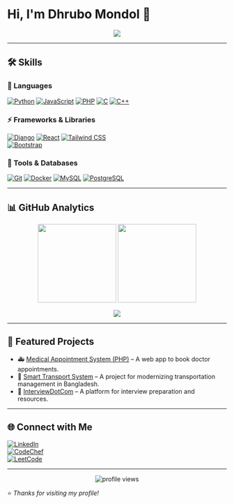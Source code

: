 # Hi, I'm Dhrubo Mondol 👋

<p align="center">
  <img src="https://readme-typing-svg.herokuapp.com?size=24&color=36BCF7&center=true&vCenter=true&width=600&lines=Software+Developer;Web+%26+ML+Enthusiast;Always+Learning+New+Things" />
</p>

---

## 🛠️ Skills

### 🚀 Languages
[![Python](https://img.shields.io/badge/Python-3776AB?style=for-the-badge&logo=python&logoColor=white)](https://www.python.org/)
[![JavaScript](https://img.shields.io/badge/JavaScript-F7DF1E?style=for-the-badge&logo=javascript&logoColor=black)](https://developer.mozilla.org/en-US/docs/Web/JavaScript)
[![PHP](https://img.shields.io/badge/PHP-777BB4?style=for-the-badge&logo=php&logoColor=white)](https://www.php.net/)
[![C](https://img.shields.io/badge/C-00599C?style=for-the-badge&logo=c&logoColor=white)](https://en.wikipedia.org/wiki/C_(programming_language))
[![C++](https://img.shields.io/badge/C++-00599C?style=for-the-badge&logo=c%2B%2B&logoColor=white)](https://isocpp.org/)

### ⚡ Frameworks & Libraries
[![Django](https://img.shields.io/badge/Django-092E20?style=for-the-badge&logo=django&logoColor=white)](https://www.djangoproject.com/)
[![React](https://img.shields.io/badge/React-20232A?style=for-the-badge&logo=react&logoColor=61DAFB)](https://reactjs.org/)
[![Tailwind CSS](https://img.shields.io/badge/Tailwind_CSS-06B6D4?style=for-the-badge&logo=tailwind-css&logoColor=white)](https://tailwindcss.com/)  
[![Bootstrap](https://img.shields.io/badge/Bootstrap-7952B3?style=for-the-badge&logo=bootstrap&logoColor=white)](https://getbootstrap.com/)

### 🧰 Tools & Databases
[![Git](https://img.shields.io/badge/Git-F05032?style=for-the-badge&logo=git&logoColor=white)](https://git-scm.com/)
[![Docker](https://img.shields.io/badge/Docker-2496ED?style=for-the-badge&logo=docker&logoColor=white)](https://www.docker.com/)
[![MySQL](https://img.shields.io/badge/MySQL-4479A1?style=for-the-badge&logo=mysql&logoColor=white)](https://www.mysql.com/)
[![PostgreSQL](https://img.shields.io/badge/PostgreSQL-336791?style=for-the-badge&logo=postgresql&logoColor=white)](https://www.postgresql.org/)

---

## 📊 GitHub Analytics

<p align="center">
  <img src="https://github-readme-stats.vercel.app/api?username=dhrubomondol66&show_icons=true&theme=tokyonight&count_private=true" height="180px"/>
  <img src="https://github-readme-streak-stats.herokuapp.com?user=dhrubomondol66&theme=tokyonight" height="180px"/>
</p>

<p align="center">
  <img src="https://github-readme-stats.vercel.app/api/top-langs/?username=dhrubomondol66&layout=compact&theme=tokyonight" />
</p>

---

## 📂 Featured Projects

- 🚑 [Medical Appointment System (PHP)](https://github.com/dhrubomondol66/PHP_code) – A web app to book doctor appointments.  
- 🚌 [Smart Transport System](https://github.com/dhrubomondol66/Smart-Transport-BD) – A project for modernizing transportation management in Bangladesh.  
- 🎯 [InterviewDotCom](https://github.com/dhrubomondol66/InterviewDotCom) – A platform for interview preparation and resources.  

---

## 🌐 Connect with Me

[![LinkedIn](https://img.shields.io/badge/LinkedIn-0077B5?style=for-the-badge&logo=linkedin&logoColor=white)](https://www.linkedin.com/in/dhrubo-mondol-664554229/)  
[![CodeChef](https://img.shields.io/badge/CodeChef-5B4638?style=for-the-badge&logo=codechef&logoColor=white)](https://www.codechef.com/users/dhrubomondol66)  
[![LeetCode](https://img.shields.io/badge/LeetCode-FFA116?style=for-the-badge&logo=leetcode&logoColor=black)](https://leetcode.com/u/dhrubomondol66/)  

---

<p align="center">
  <img src="https://komarev.com/ghpvc/?username=dhrubomondol66&label=Profile%20Views&color=blue&style=flat-square" alt="profile views" />
</p>

⭐️ *Thanks for visiting my profile!*
